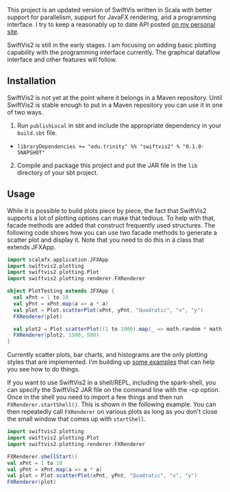 This project is an updated version of SwiftVis written in Scala with better support for parallelism, support for JavaFX rendering,
and a programming interface. I try to keep a reasonably up to date API posted [on my personal site](http://www.cs.trinity.edu/~mlewis/SwiftVis2/api/).

SwiftVis2 is still in the early stages. I am focusing on adding basic plotting capability with the programming interface currently.
The graphical dataflow interface and other features will follow.

## Installation

SwiftVis2 is not yet at the point where it belongs in a Maven repository. Until SwiftVis2 is stable enough to put in a Maven repository 
you can use it in one of two ways.

1. Run `publishLocal` in sbt and include the appropriate dependency in your `build.sbt` file.
  * `libraryDependencies += "edu.trinity" %% "swiftvis2" % "0.1.0-SNAPSHOT"`
2. Compile and package this project and put the JAR file in the `lib` directory of your sbt project.

## Usage 

While it is possible to build plots piece by piece, the fact that SwiftVis2 supports a lot of plotting options can make that tedious.
To help with that, facade methods are added that construct frequently used structures. The following code shows how you can use
two facade methods to generate a scatter plot and display it. Note that you need to do this in a class that extends JFXApp.

```scala
import scalafx.application.JFXApp
import swiftvis2.plotting
import swiftvis2.plotting.Plot
import swiftvis2.plotting.renderer.FXRenderer

object PlotTesting extends JFXApp {
  val xPnt = 1 to 10
  val yPnt = xPnt.map(a => a * a)
  val plot = Plot.scatterPlot(xPnt, yPnt, "Quadratic", "x", "y")
  FXRenderer(plot)

  val plot2 = Plot.scatterPlot((1 to 1000).map(_ => math.random * math.random), (1 to 1000).map(_ => math.random * math.random), "Random Points", "x", "y")
  FXRenderer(plot2, 1500, 500)
}
```

Currently scatter plots, bar charts, and histograms are the only plotting styles that are implemented. I'm building up [some examples](examples/examples.md) 
that can help you see how to do things.

If you want to use SwiftVis2 in a shell/REPL, including the spark-shell, you can specify the SwiftVis2 JAR file on the command line with the -cp option. Once in the shell you need to import a few things and then run `FXRenderer.startShell()`. This is shown in the following example. You can then repeatedly call `FXRenderer` on various plots as long as you don't close the small window that comes up with `startShell`. 

```scala
import swiftvis2.plotting
import swiftvis2.plotting.Plot
import swiftvis2.plotting.renderer.FXRenderer

FXRenderer.shellStart()
val xPnt = 1 to 10
val yPnt = xPnt.map(a => a * a)
val plot = Plot.scatterPlot(xPnt, yPnt, "Quadratic", "x", "y")
FXRenderer(plot)
```